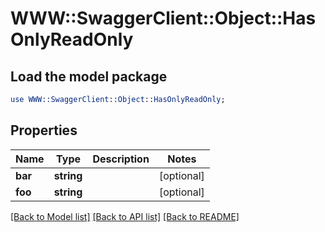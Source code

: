 # WWW::SwaggerClient::Object::HasOnlyReadOnly

## Load the model package
```perl
use WWW::SwaggerClient::Object::HasOnlyReadOnly;
```

## Properties
Name | Type | Description | Notes
------------ | ------------- | ------------- | -------------
**bar** | **string** |  | [optional] 
**foo** | **string** |  | [optional] 

[[Back to Model list]](../README.md#documentation-for-models) [[Back to API list]](../README.md#documentation-for-api-endpoints) [[Back to README]](../README.md)


